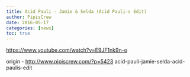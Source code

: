 ```yaml
---
title: Acid Pauli - Jamie & Selda (Acid Pauli-s Edit)
author: PipisCrew
date: 2016-05-17
categories: [news]
toc: true
---
```


https://www.youtube.com/watch?v=E9JF1nk9n-o

origin - http://www.pipiscrew.com/?p=5423 acid-pauli-jamie-selda-acid-paulis-edit